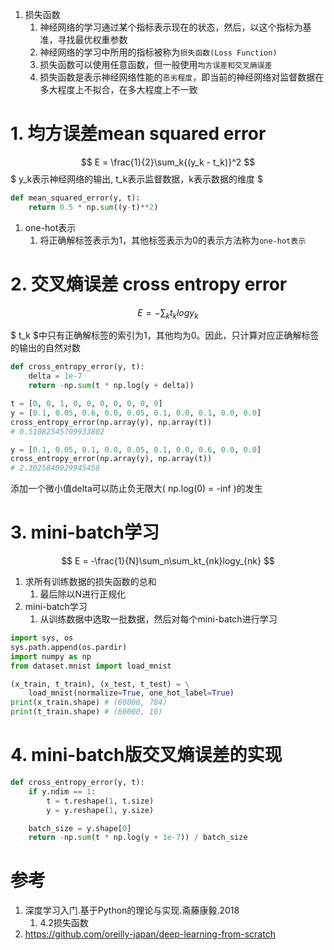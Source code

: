 
1. 损失函数
    1. 神经网络的学习通过某个指标表示现在的状态，然后，以这个指标为基准，寻找最优权重参数
    2. 神经网络的学习中所用的指标被称为`损失函数(Loss Function)`
    3. 损失函数可以使用任意函数，但一般使用`均方误差和交叉熵误差`
    4. 损失函数是表示神经网络性能的`恶劣程度`，即当前的神经网络对监督数据在多大程度上不拟合，在多大程度上不一致

# 1. 均方误差mean squared error

$$ E = \frac{1}{2}\sum_k{(y_k - t_k)}^2 $$
$ y_k表示神经网络的输出, t_k表示监督数据，k表示数据的维度 $

```py
def mean_squared_error(y, t):
    return 0.5 * np.sum((y-t)**2)
```

1. one-hot表示
    1. 将正确解标签表示为1，其他标签表示为0的表示方法称为`one-hot表示`

# 2. 交叉熵误差 cross entropy error

$$ E = -\sum_k{t_{k}logy_{k}} $$

$ t_k $中只有正确解标签的索引为1，其他均为0。因此，只计算对应正确解标签的输出的自然对数

```py
def cross_entropy_error(y, t):
    delta = 1e-7
    return -np.sum(t * np.log(y + delta))

t = [0, 0, 1, 0, 0, 0, 0, 0, 0, 0]
y = [0.1, 0.05, 0.6, 0.0, 0.05, 0.1, 0.0, 0.1, 0.0, 0.0]
cross_entropy_error(np.array(y), np.array(t))
# 0.51082545709933802

y = [0.1, 0.05, 0.1, 0.0, 0.05, 0.1, 0.0, 0.6, 0.0, 0.0]
cross_entropy_error(np.array(y), np.array(t))
# 2.3025840929945458
```

添加一个微小值delta可以防止负无限大( np.log(0) = -inf )的发生

# 3. mini-batch学习

$$ E = -\frac{1}{N}\sum_n\sum_kt_{nk}logy_{nk} $$

1. 求所有训练数据的损失函数的总和
    1. 最后除以N进行正规化
2. mini-batch学习
    1. 从训练数据中选取一批数据，然后对每个mini-batch进行学习

```py
import sys, os
sys.path.append(os.pardir)
import numpy as np
from dataset.mnist import load_mnist

(x_train, t_train), (x_test, t_test) = \
    load_mnist(normalize=True, one_hot_label=True)
print(x_train.shape) # (60000, 784)
print(t_train.shape) # (60000, 10)
```

# 4. mini-batch版交叉熵误差的实现

```py
def cross_entropy_error(y, t):
    if y.ndim == 1:
        t = t.reshape(1, t.size)
        y = y.reshape(1, y.size)

    batch_size = y.shape[0]
    return -np.sum(t * np.log(y + 1e-7)) / batch_size
```

# 参考

1. 深度学习入门.基于Python的理论与实现.斋藤康毅.2018
    1. 4.2损失函数
2. https://github.com/oreilly-japan/deep-learning-from-scratch